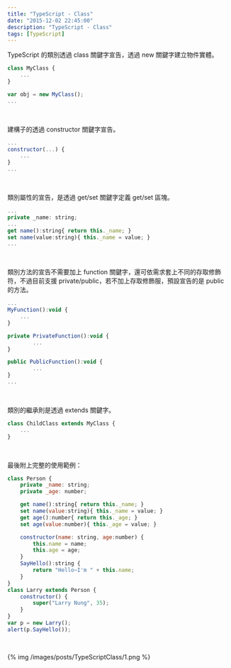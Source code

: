```yaml
---
title: "TypeScript - Class"
date: "2015-12-02 22:45:00"
description: "TypeScript - Class"
tags: [TypeScript]
---
```



TypeScript 的類別透過 class 關鍵字宣告，透過 new 關鍵字建立物件實體。  

<!-- More -->

```js
class MyClass { 
	...
} 

var obj = new MyClass();
...
```
	
<br/>


建構子的透過 constructor 關鍵字宣告。  

```js
...
constructor(...) { 
	... 
} 
...
```

<br/>


類別屬性的宣告，是透過 get/set 關鍵字定義 get/set 區塊。  

```js
...
private _name: string; 
...
get name():string{ return this._name; } 
set name(value:string){ this._name = value; } 
...
```

<br/>


類別方法的宣告不需要加上 function 關鍵字，還可依需求套上不同的存取修飾符，不過目前支援 private/public，若不加上存取修飾服，預設宣告的是 public 的方法。  

```js
...
MyFunction():void { 
	...
}

private PrivateFunction():void { 
        ...
}

public PublicFunction():void { 
        ...
}
...
```

<br/>


類別的繼承則是透過 extends 關鍵字。  

```js
class ChildClass extends MyClass { 
	...
} 
```

<br/>


最後附上完整的使用範例：  

```js
class Person { 
	private _name: string; 
	private _age: number; 

	get name():string{ return this._name; } 
	set name(value:string){ this._name = value; } 
	get age():number{ return this._age; } 
	set age(value:number){ this._age = value; } 

	constructor(name: string, age:number) {
		this.name = name; 
		this.age = age; 
	} 
	SayHello():string { 
		return "Hello~I'm " + this.name; 
	} 
} 
class Larry extends Person { 
	constructor() { 
		super("Larry Nung", 35); 
	} 
} 
var p = new Larry(); 
alert(p.SayHello());
```

<br/>


{% img /images/posts/TypeScriptClass/1.png %}
